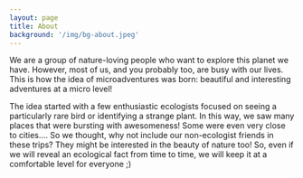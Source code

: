 ```yaml
---
layout: page
title: About
background: '/img/bg-about.jpeg'
---
```


We are a group of nature-loving people who want to explore this planet we have. However, most of us, and you probably too, are busy with our lives. This is how the idea of microadventures was born: beautiful and interesting adventures at a micro level!

The idea started with a few enthusiastic ecologists focused on seeing a particularly rare bird or identifying a strange plant. In this way, we saw many places that were bursting with awesomeness! Some were even very close to cities.... So we thought, why not include our non-ecologist friends in these trips? They might be interested in the beauty of nature too! So, even if we will reveal an ecological fact from time to time, we will keep it at a comfortable level for everyone ;)